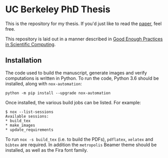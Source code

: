 # UC Berkeley PhD Thesis

This is the repository for my thesis. If you'd just like to read the
[paper][1], feel free.

This repository is laid out in a manner described in
[Good Enough Practices in Scientific Computing][2].

## Installation

The code used to build the manuscript, generate images and verify
computations is written in Python. To run the code, Python 3.6
should be installed, along with ``nox-automation``:

```
python -m pip install --upgrade nox-automation
```

Once installed, the various build jobs can be listed. For example:

```
$ nox --list-sessions
Available sessions:
* build_tex
* make_images
* update_requirements
```

To run ``nox -s build_tex`` (i.e. to build the PDFs), ``pdflatex``,
``xelatex`` and ``bibtex`` are required. In addition the ``metropolis``
Beamer theme should be installed, as well as the Fira font family.

[1]: doc/thesis.pdf
[2]: https://arxiv.org/pdf/1609.00037.pdf

